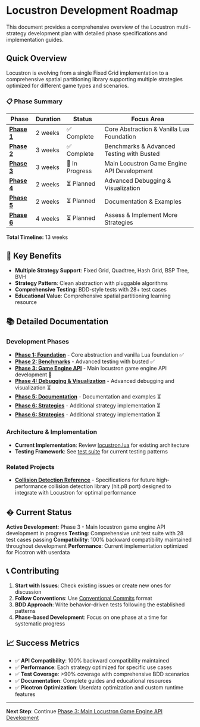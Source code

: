 # Locustron Development Roadmap

This document provides a comprehensive overview of the Locustron multi-strategy development plan with detailed phase specifications and implementation guides.

## Quick Overview

Locustron is evolving from a single Fixed Grid implementation to a comprehensive spatial partitioning library supporting multiple strategies optimized for different game types and scenarios.

### 📋 Phase Summary

| Phase | Duration | Status | Focus Area |
|-------|----------|--------|------------|
| **[Phase 1](./docs/roadmap/phase-1-foundation.md)** | 2 weeks | ✅ Complete | Core Abstraction & Vanilla Lua Foundation |
| **[Phase 2](./docs/roadmap/phase-2-benchmarks.md)** | 3 weeks | ✅ Complete | Benchmarks & Advanced Testing with Busted |
| **[Phase 3](./docs/roadmap/phase-3-api-development.md)** | 3 weeks | 🔄 In Progress | Main Locustron Game Engine API Development |
| **[Phase 4](./docs/roadmap/phase-4-debugging.md)** | 2 weeks | ⏳ Planned | Advanced Debugging & Visualization |
| **[Phase 5](./docs/roadmap/phase-5-documentation.md)** | 2 weeks | ⏳ Planned | Documentation & Examples |
| **[Phase 6](./docs/roadmap/phase-6-strategies.md)** | 4 weeks | ⏳ Planned | Assess & Implement More Strategies |

**Total Timeline:** 13 weeks

## 🎯 Key Benefits

- **Multiple Strategy Support**: Fixed Grid, Quadtree, Hash Grid, BSP Tree, BVH
- **Strategy Pattern**: Clean abstraction with pluggable algorithms
- **Comprehensive Testing**: BDD-style tests with 28+ test cases
- **Educational Value**: Comprehensive spatial partitioning learning resource

## 📚 Detailed Documentation

### Development Phases

- **[Phase 1: Foundation](./docs/roadmap/phase-1-foundation.md)** - Core abstraction and vanilla Lua foundation ✅
- **[Phase 2: Benchmarks](./docs/roadmap/phase-2-benchmarks.md)** - Advanced testing with busted ✅
- **[Phase 3: Game Engine API](./docs/roadmap/phase-3-api-development.md)** - Main locustron game engine API development 🔄
- **[Phase 4: Debugging & Visualization](./docs/roadmap/phase-4-debugging.md)** - Advanced debugging and visualization ⏳
- **[Phase 5: Documentation](./docs/roadmap/phase-5-documentation.md)** - Documentation and examples ⏳
- **[Phase 6: Strategies](./docs/roadmap/phase-6-strategies.md)** - Additional strategy implementation ⏳
- **[Phase 6: Strategies](./docs/roadmap/phase-6-strategies.md)** - Additional strategy implementation ⏳

### Architecture & Implementation

- **Current Implementation**: Review [locustron.lua](./src/picotron/locustron.lua) for existing architecture
- **Testing Framework**: See [test suite](./tests/) for current testing patterns

### Related Projects

- **[Collision Detection Reference](./docs/collision-detection-reference.md)** - Specifications for future high-performance collision detection library (hit.p8 port) designed to integrate with Locustron for optimal performance

## � Current Status

**Active Development**: Phase 3 - Main locustron game engine API development in progress
**Testing**: Comprehensive unit test suite with 28 test cases passing
**Compatibility**: 100% backward compatibility maintained throughout development
**Performance**: Current implementation optimized for Picotron with userdata

## 📞 Contributing

1. **Start with Issues**: Check existing issues or create new ones for discussion
2. **Follow Conventions**: Use [Conventional Commits](https://www.conventionalcommits.org/) format
3. **BDD Approach**: Write behavior-driven tests following the established patterns
4. **Phase-based Development**: Focus on one phase at a time for systematic progress

## 📈 Success Metrics

- ✅ **API Compatibility**: 100% backward compatibility maintained
- ✅ **Performance**: Each strategy optimized for specific use cases  
- ✅ **Test Coverage**: >90% coverage with comprehensive BDD scenarios
- ✅ **Documentation**: Complete guides and educational resources
- ✅ **Picotron Optimization**: Userdata optimization and custom runtime features

---

**Next Step**: Continue [Phase 3: Main Locustron Game Engine API Development](./docs/roadmap/phase-3-api-development.md)
